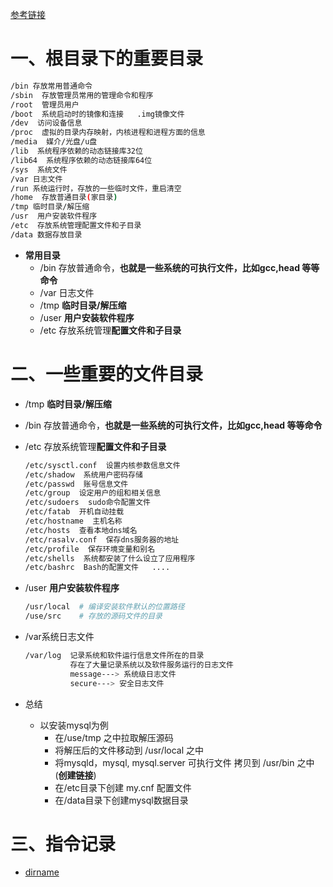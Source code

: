 [参考链接](https://blog.csdn.net/qyy970525/article/details/105644520?ops_request_misc=%257B%2522request%255Fid%2522%253A%2522165286163816782388019776%2522%252C%2522scm%2522%253A%252220140713.130102334.pc%255Fall.%2522%257D&request_id=165286163816782388019776&biz_id=0&utm_medium=distribute.pc_search_result.none-task-blog-2~all~first_rank_ecpm_v1~rank_v31_ecpm-1-105644520-null-null.142^v10^control,157^v4^control&utm_term=etc%E5%92%8Cvar%E7%9B%AE%E5%BD%95%E7%9A%84%E5%8C%BA%E5%88%AB&spm=1018.2226.3001.4187)

# 一、根目录下的重要目录

```bash
/bin 存放常用普通命令
/sbin  存放管理员常用的管理命令和程序
/root  管理员用户
/boot  系统启动时的镜像和连接   .img镜像文件
/dev  访问设备信息
/proc  虚拟的目录内存映射，内核进程和进程方面的信息
/media  媒介/光盘/u盘
/lib  系统程序依赖的动态链接库32位
/lib64  系统程序依赖的动态链接库64位
/sys  系统文件
/var 日志文件
/run 系统运行时，存放的一些临时文件，重启清空
/home  存放普通目录(家目录)
/tmp 临时目录/解压缩
/usr  用户安装软件程序
/etc  存放系统管理配置文件和子目录
/data 数据存放目录
```

- **常用目录**
  - /bin 存放普通命令，**也就是一些系统的可执行文件，比如gcc,head 等等命令**
  - /var 日志文件
  - /tmp **临时目录/解压缩**
  - /user **用户安装软件程序**
  - /etc 存放系统管理**配置文件和子目录**

# 二、一些重要的文件目录

- /tmp **临时目录/解压缩**

- /bin 存放普通命令，**也就是一些系统的可执行文件，比如gcc,head 等等命令**

- /etc 存放系统管理**配置文件和子目录**

  ```bash
  /etc/sysctl.conf  设置内核参数信息文件
  /etc/shadow  系统用户密码存储
  /etc/passwd  账号信息文件
  /etc/group  设定用户的组和相关信息
  /etc/sudoers  sudo命令配置文件
  /etc/fatab  开机自动挂载
  /etc/hostname  主机名称 
  /etc/hosts  查看本地dns域名
  /etc/rasalv.conf  保存dns服务器的地址
  /etc/profile  保存环境变量和别名
  /etc/shells  系统都安装了什么设立了应用程序
  /etc/bashrc  Bash的配置文件   ....
  
  ```

- /user **用户安装软件程序**

  ```bash
  /usr/local  # 编译安装软件默认的位置路径
  /use/src    # 存放的源码文件的目录
  ```

- /var系统日志文件

  ```bash
  /var/log  记录系统和软件运行信息文件所在的目录
            存在了大量记录系统以及软件服务运行的日志文件
            message---> 系统级日志文件
            secure---> 安全日志文件
  ```

- 总结
  - 以安装mysql为例
    - 在/use/tmp 之中拉取解压源码
    - 将解压后的文件移动到 /usr/local 之中
    - 将mysqld，mysql, mysql.server 可执行文件 拷贝到 /usr/bin 之中(**创建链接**)
    - 在/etc目录下创建 my.cnf 配置文件
    - 在/data目录下创建mysql数据目录

# 三、指令记录

- [dirname](https://blog.csdn.net/qfxietian/article/details/122675169?ops_request_misc=&request_id=&biz_id=102&utm_term=dirname&utm_medium=distribute.pc_search_result.none-task-blog-2~all~sobaiduweb~default-1-122675169.142^v32^pc_rank_34,185^v2^control&spm=1018.2226.3001.4187)
